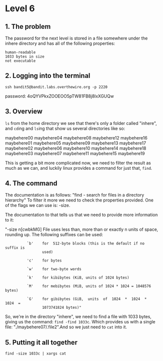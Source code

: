 # Level 6

## 1. The problem

The password for the next level is stored in a file somewhere under the inhere directory and has all of the following properties:

    human-readable
    1033 bytes in size
    not executable

## 2. Logging into the terminal

`ssh bandit5@bandit.labs.overthewire.org -p 2220`

password: 4oQYVPkxZOOEOO5pTW81FB8j8lxXGUQw

## 3. Overview

`ls` from the home directory we see that there's only a folder called "inhere", and `cd`ing and `ls`ing that show us several directories like so:

maybehere00  maybehere04  maybehere08  maybehere12  maybehere16
maybehere01  maybehere05  maybehere09  maybehere13  maybehere17
maybehere02  maybehere06  maybehere10  maybehere14  maybehere18
maybehere03  maybehere07  maybehere11  maybehere15  maybehere19

This is getting a bit more complicated now, we need to filter the result as much as we can, and luckily linux provides a command for just that, `find`.

## 4. The command

The documentation is as follows: "find - search for files in a directory hierarchy"
To filter it more we need to check the properties provided. One of the flags we can use is: -size.

The documentation to that tells us that we need to provide more information to it:

"-size n[cwbkMG]
              File uses less than, more than or  exactly  n  units  of  space,
              rounding up.  The following suffixes can be used:

              `b'    for  512-byte blocks (this is the default if no suffix is
                     used)

              'c'    for bytes

              `w'    for two-byte words

              `k'    for kibibytes (KiB, units of 1024 bytes)

              `M'    for mebibytes (MiB, units of 1024 * 1024 = 1048576 bytes)

              `G'    for gibibytes (GiB,  units  of  1024  *  1024  *  1024  =
                     1073741824 bytes)"

So, we're in the directory "inhere", we need to find a file with 1033 bytes, giving us the command: `find -find 1033c`. Which provides us with a single file: "./maybehere07/.file2".And so we just need to `cat` into it.

## 5. Putting it all together

`find -size 1033c | xargs cat`
